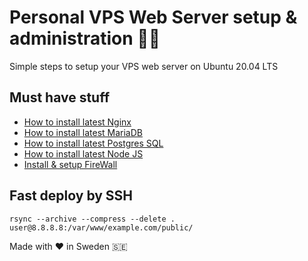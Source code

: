 # Personal VPS Web Server setup & administration 👨‍💻
Simple steps to setup your VPS web server on Ubuntu 20.04 LTS

## Must have stuff

* [How to install latest Nginx](https://github.com/markxxv/webserver/blob/main/nginx.md)
* [How to install latest MariaDB](https://github.com/markxxv/webserver/blob/main/mariadb.md)
* [How to install latest Postgres SQL](https://github.com/markxxv/webserver/blob/main/postgres.md)
* [How to install latest Node JS](https://github.com/markxxv/webserver/blob/main/nodejs.md)
* [Install & setup FireWall](https://github.com/markxxv/webserver/blob/main/firewall.md)

## Fast deploy by SSH
```
rsync --archive --compress --delete . user@8.8.8.8:/var/www/example.com/public/
```

Made with ♥️ in Sweden 🇸🇪
